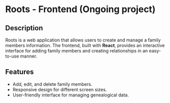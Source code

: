 # Roots - Frontend (Ongoing project)

## Description

Roots is a web application that allows users to create and manage a family members information. The frontend, built with **React**, provides an interactive interface for adding family members and creating relationships in an easy-to-use manner.

## Features

- Add, edit, and delete family members.
- Responsive design for different screen sizes.
- User-friendly interface for managing genealogical data.
